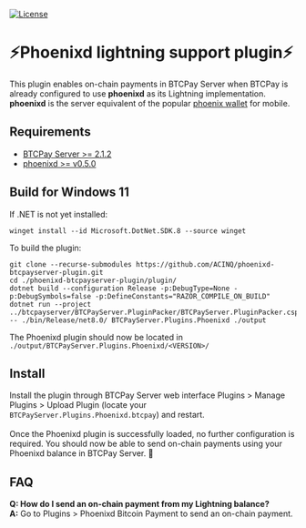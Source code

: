 [![License](https://img.shields.io/badge/license-Apache%202.0-blue.svg)](LICENSE)

# ⚡Phoenixd lightning support plugin⚡

This plugin enables on-chain payments in BTCPay Server when BTCPay is already configured to use **phoenixd** as its Lightning implementation.<br>
**phoenixd** is the server equivalent of the popular [phoenix wallet](https://github.com/ACINQ/phoenix) for mobile.

## Requirements
- [BTCPay Server >= 2.1.2](https://github.com/btcpayserver)
- [phoenixd >= v0.5.0](https://github.com/ACINQ/phoenixd)

## Build for Windows 11
If .NET is not yet installed:
```shell
winget install --id Microsoft.DotNet.SDK.8 --source winget
```
To build the plugin:
```shell
git clone --recurse-submodules https://github.com/ACINQ/phoenixd-btcpayserver-plugin.git
cd ./phoenixd-btcpayserver-plugin/plugin/
dotnet build --configuration Release -p:DebugType=None -p:DebugSymbols=false -p:DefineConstants="RAZOR_COMPILE_ON_BUILD"
dotnet run --project ../btcpayserver/BTCPayServer.PluginPacker/BTCPayServer.PluginPacker.csproj -- ./bin/Release/net8.0/ BTCPayServer.Plugins.Phoenixd ./output
```
The Phoenixd plugin should now be located in `./output/BTCPayServer.Plugins.Phoenixd/<VERSION>/`

## Install
Install the plugin through BTCPay Server web interface Plugins > Manage Plugins > Upload Plugin (locate your `BTCPayServer.Plugins.Phoenixd.btcpay`) and restart.<br><br>
Once the Phoenixd plugin is successfully loaded, no further configuration is required. You should now be able to send on-chain payments using your Phoenixd balance in BTCPay Server. 🚀

## FAQ
**Q: How do I send an on-chain payment from my Lightning balance?**<br>
**A:** Go to Plugins > Phoenixd Bitcoin Payment to send an on-chain payment.
